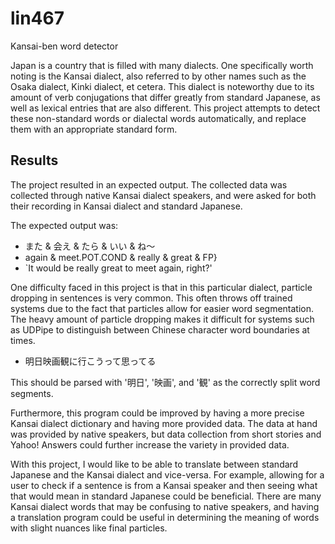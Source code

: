 # lin467
Kansai-ben word detector

Japan is a country that is filled with many dialects. One specifically worth noting is the Kansai dialect, also referred to by other names such as the Osaka dialect, Kinki dialect, et cetera. This dialect is noteworthy due to its amount of verb conjugations that differ greatly from standard Japanese, as well as lexical entries that are also different. This project attempts to detect these non-standard words or dialectal words automatically, and replace them with an appropriate standard form.

## Results

The project resulted in an expected output. The collected data was collected through native Kansai dialect speakers, and were asked for both their recording in Kansai dialect and standard Japanese.

The expected output was:

- また & 会え & たら & いい & ね〜
- again & meet.POT.COND & really & great & FP}
- `It would be really great to meet again, right?'

One difficulty faced in this project is that in this particular dialect, particle dropping in sentences is very common. This often throws off trained systems due to the fact that particles allow for easier word segmentation. The heavy amount of particle dropping makes it difficult for systems such as UDPipe to distinguish between Chinese character word boundaries at times.

- 明日映画観に行こうって思ってる

This should be parsed with '明日', '映画', and '観' as the correctly split word segments.

Furthermore, this program could be improved by having a more precise Kansai dialect dictionary and having more provided data. The data at hand was provided by native speakers, but data collection from short stories and Yahoo! Answers could further increase the variety in provided data.

With this project, I would like to be able to translate between standard Japanese and the Kansai dialect and vice-versa. For example, allowing for a user to check if a sentence is from a Kansai speaker and then seeing what that would mean in standard Japanese could be beneficial. There are many Kansai dialect words that may be confusing to native speakers, and having a translation program could be useful in determining the meaning of words with slight nuances like final particles.
